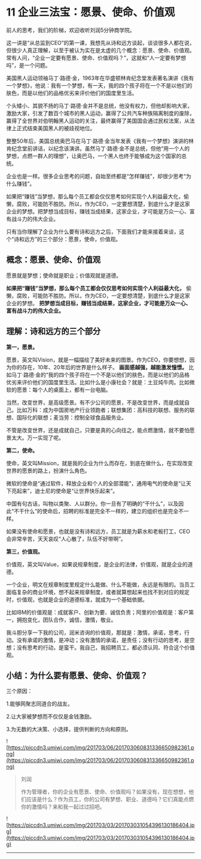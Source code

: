 # 11 企业三法宝：愿景、使命、价值观

前人的思考，我们的阶梯，欢迎收听刘润5分钟商学院。

这一讲是“从总监到CEO”的第一课，我想先从诗和远方谈起，谈谈很多人都在说，但很少人真正理解，以至于被认为实在是太虚的几个概念：愿景、使命、价值观。常有人问，“企业一定要有愿景、使命、价值观吗？”，这就和“人一定要有梦想吗”，是一个问题。

美国黑人运动领袖马丁·路德·金，1963年在华盛顿林肯纪念堂发表著名演讲《我有一个梦想》，他说：我有一个梦想，有一天，我的四个孩子将在一个不是以他们的肤色，而是以他们的品格优劣来评价他们的国度里生活。

个头矮小、其貌不扬的马丁·路德·金并不是总统，他没有权力，但他却影响大家，激励大家，引发了数百个城市的黑人运动，赢得了公共汽车种族隔离制度的废除，赢得了全世界对伯明翰黑人运动的关注，最终赢得了美国国会通过民权法案，从法律上正式结束美国黑人的被歧视地位。

整整50年后，美国总统奥巴马在马丁·路德·金当年发表《我有一个梦想》演讲的林肯纪念堂前讲话，以纪念该演讲。虽然马丁·路德·金不是总统，但他“用一个人的梦想，点燃一群人的理想”，让奥巴马，一个黑人也终于能够成为这个国家的总统。

企业也是一样。很多企业思考的问题，自始至终都是“怎样赚钱”，却很少思考“为什么赚钱”。

如果把“赚钱”当梦想，那么每个员工都会仅仅思考如何实现个人利益最大化，偷懒，腐败，可能防不胜防。所以，作为CEO，一定要想清楚，到底什么才是这家企业的梦想。把梦想当成目标，赚钱当成结果，这家企业，才可能是万众一心、富有战斗力的伟大企业。

只有当你理解了企业为什么要有诗和远方之后，下面我们才能来接着来谈，这个“诗和远方”的三个部分：愿景，使命，价值观。

##  概念：愿景、使命、价值观

愿景就是梦想；使命就是职业；价值观就是道德。

 **如果把“赚钱”当梦想，那么每个员工都会仅仅思考如何实现个人利益最大化，** 偷懒，腐败，可能防不胜防。所以，作为CEO，一定要想清楚，到底什么才是这家企业的梦想。 **把梦想当成目标，赚钱当成结果，这家企业，才可能是万众一心、富有战斗力的伟大企业。**

##  理解：诗和远方的三个部分

 **第一，愿景。**

愿景，英文叫Vision，就是一幅描绘了美好未来的图景。作为CEO，你要想想，因为你的存在，10年、20年后的世界是什么样子。 **画面感越强，越能激发憧憬。** 比如马丁·路德·金的“我的四个孩子将在一个不是以他们的肤色，而是以他们的品格优劣来评价他们的国度里生活。比如什么是小康社会？就是：土豆炖牛肉。比如微软的愿景：每个人的桌面上，都有一台电脑。

当然，改变世界，是高级愿景。有不少公司的愿景，不是改变世界，而是成就自己。比如万科：成为中国房地产行业领跑者；联想集团：高科技的联想、服务的联想、国际化的联想；麦当劳：控制全球食品服务业。

不管是改变世界，还是成就自己，只要是真的心向往之，能点燃激情，就不要怕愿景太大。万一实现了呢。

 **第二，使命。**

使命，英文叫Mission，就是我的企业为什么而存在，到底在做什么，在实现改变世界的愿景的路上，扮演什么角色。

微软的使命是“通过软件，释放企业和个人的全部潜能”，通用电气的使命是“让天下亮起来”，迪士尼的使命是“让世界快乐起来”。

中国有句古话，叫物以类聚、人以群分。你一旦有了明确的“干什么”，以及因此“不干什么”的使命后，招聘的标准是完全不一样的，建立的组织也是完全不一样。

如果没有使命和愿景，也就是没有诗和远方，员工就是为薪水和老板打工，CEO会非常辛苦，天天哀叹“人心散了，队伍不好带啊”。

 **第三，价值观。**

价值观，英文叫Value，如果说规章制度，是企业的法律，价值观，就是企业的道德。

一个企业，明文在规章制度里规定什么能做、什么不能做，永远是有限的。当员工面临复杂的商业环境，想不起来规章制度，或者就算想起来也找不到对应的规定时，价值观，也就是企业的道德标准，就成为一个基础依据。

比如IBM的价值观是：成就客户、创新为要、诚信负责；阿里的价值观是：客户第一，拥抱变化，团队合作，诚信，激情，敬业。

我斗胆分享一下我的公司，润米咨询的价值观，那就是：激情，承诺，思考，行动。没有承诺的激情，是冲动；没有激情的承诺，是责任；没有行动的思考，是空想；没有思考的行动，是蛮干。我自己，我招聘员工，都必须认同、符合这个价值观。

## 小结：为什么要有愿景、使命、价值观？

三个原因：

1.能够网聚志同道合的战友。

2.让大家被梦想而不仅仅是金钱激励。

3.为无数的大决策、小选择，提供判断的方向和原则。

![https://piccdn3.umiwi.com/img/201703/06/201703060831336650982361.png](https://piccdn3.umiwi.com/img/201703/06/201703060831336650982361.png)

> 刘润
> 
> 作为管理者，你的企业有愿景、使命、价值观吗？如果没有，现在想想，他们应该是什么？作为员工，你的公司有梦想、职业、道德吗？它们真能点燃你的激情吗？来和我一起过过招吧。

![https://piccdn3.umiwi.com/img/201703/03/201703031054396130186404.jpg](https://piccdn3.umiwi.com/img/201703/03/201703031054396130186404.jpg)

---
